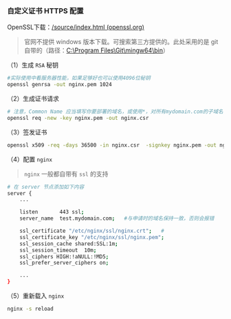 ### 自定义证书 HTTPS 配置

OpenSSL下载：[/source/index.html (openssl.org)](https://www.openssl.org/source/)

> 官网不提供 windows 版本下载。可搜索第三方提供的。此处采用的是 git 自带的（路径：[C:\Program Files\Git\mingw64\bin]()）

（1）生成 `RSA` 秘钥

```sh
#实际使用中看服务器性能，如果足够好也可以使用4096位秘钥
openssl genrsa -out nginx.pem 1024  
```

（2）生成证书请求

```sh
# 注意，Common Name 应当填写你要部署的域名，或使用*，对所有mydomain.com的子域名做认证
openssl req -new -key nginx.pem -out nginx.csr
```

（3）签发证书

```sh
openssl x509 -req -days 36500 -in nginx.csr  -signkey nginx.pem -out nginx.crt
```

（4）配置 `nginx`

> `nginx` 一般都自带有 `ssl` 的支持

```sh
# 在 server 节点添加如下内容
server {
    ...

    listen       443 ssl;
    server_name  test.mydomain.com;   #与申请时的域名保持一致，否则会报错

    ssl_certificate "/etc/nginx/ssl/nginx.crt";   #
    ssl_certificate_key "/etc/nginx/ssl/nginx.pem";
    ssl_session_cache shared:SSL:1m;
    ssl_session_timeout  10m;
    ssl_ciphers HIGH:!aNULL:!MD5;
    ssl_prefer_server_ciphers on;

    ...
}
```

（5）重新载入 `nginx` 

```sh
nginx -s reload
```
